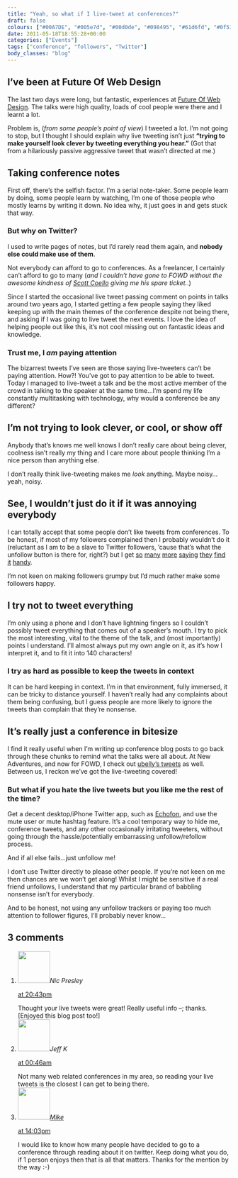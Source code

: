 ```yaml
---
title: "Yeah, so what if I live-tweet at conferences?"
draft: false
colours: ["#00A7DE", "#005e7d", "#00d0de", "#098495", "#61d6fd", "#0f5166", "#00dedc"]
date: 2011-05-18T18:55:28+00:00
categories: ["Events"]
tags: ["conference", "followers", "Twitter"]
body_classes: "blog"
---
```


## I’ve been at Future Of Web Design

The last two days were long, but fantastic, experiences at [Future Of Web Design](http://futureofwebdesign.com). The talks were high quality, loads of cool people were there and I learnt a lot.

Problem is, (*from some people’s point of view*) I tweeted a lot. I’m not going to stop, but I thought I should explain why live tweeting isn’t just **“trying to make yourself look clever by tweeting everything you hear.”** (Got that from a hilariously passive aggressive tweet that wasn’t directed at me.)

## Taking conference notes

First off, there’s the selfish factor. I’m a serial note-taker. Some people learn by doing, some people learn by watching, I’m one of those people who mostly learns by writing it down. No idea why, it just goes in and gets stuck that way.

### But why on Twitter?

I used to write pages of notes, but I’d rarely read them again, and **nobody else could make use of them**.

Not everybody can afford to go to conferences. As a freelancer, I certainly can’t afford to go to many (*and I couldn’t have gone to FOWD without the awesome kindness of [Scott Coello](http://cribble.net) giving me his spare ticket.*.)

Since I started the occasional live tweet passing comment on points in talks around two years ago, I started getting a few people saying they liked keeping up with the main themes of the conference despite not being there, and asking if I was going to live tweet the next events. I love the idea of helping people out like this, it’s not cool missing out on fantastic ideas and knowledge.

### Trust me, I *am* paying attention

The bizarrest tweets I’ve seen are those saying live-tweeters can’t be paying attention. How?! You’ve got to pay attention to be able to tweet. Today I managed to live-tweet a talk and be the most active member of the crowd in talking to the speaker at the same time&#8230;I’m spend my life constantly multitasking with technology, why would a conference be any different?

## I’m not trying to look clever, or cool, or show off

Anybody that’s knows me well knows I don’t really care about being clever, coolness isn’t really my thing and I care more about people thinking I’m a nice person than anything else.

I don’t really think live-tweeting makes me *look* anything. Maybe noisy&#8230;yeah, noisy.

## See, I wouldn’t just do it if it was annoying everybody

I can totally accept that some people don’t like tweets from conferences. To be honest, if most of my followers complained then I probably wouldn’t do it (reluctant as I am to be a slave to Twitter followers, ’cause that’s what the unfollow button is there for, right?) but I get [so](http://twitter.com/#!/chezy/status/70467979703365633) [many](http://twitter.com/#!/AdamWintle/status/70466722662068224) [more](http://twitter.com/#!/GeorgeGliddon/status/70479121116966914) [saying](http://twitter.com/#!/hbuchel/status/70824141082730497) [they](http://twitter.com/#!/suzicatherine/status/70813684078878721) [find](http://twitter.com/#!/technokitten/status/70799014534184960) [it](http://twitter.com/#!/chergaoui/status/70785165907070976) [handy](http://twitter.com/#!/kieranajp/status/70495588948512768).

I’m not keen on making followers grumpy but I’d much rather make some followers happy.

## I try not to tweet everything

I’m only using a phone and I don’t have lightning fingers so I couldn’t possibly tweet everything that comes out of a speaker’s mouth. I try to pick the most interesting, vital to the theme of the talk, and (most importantly) points I understand. I’ll almost always put my own angle on it, as it’s how I interpret it, and to fit it into 140 characters!

### I try as hard as possible to keep the tweets in context

It can be hard keeping in context. I’m in that environment, fully immersed, it can be tricky to distance yourself. I haven’t really had any complaints about them being confusing, but I guess people are more likely to ignore the tweets than complain that they’re nonsense.

## It’s really just a conference in bitesize

I find it really useful when I’m writing up conference blog posts to go back through these chunks to remind what the talks were all about. At New Adventures, and now for FOWD, I check out [ubelly’s tweets](http://twitter.com/ubelly) as well. Between us, I reckon we’ve got the live-tweeting covered!

### But what if you hate the live tweets but you like me the rest of the time?

Get a decent desktop/iPhone Twitter app, such as [Echofon](http://www.echofon.com/), and use the mute user or mute hashtag feature. It’s a cool temporary way to hide me, conference tweets, and any other occasionally irritating tweeters, without going through the hassle/potentially embarrassing unfollow/refollow process.

And if all else fails&#8230;just unfollow me!

I don’t use Twitter directly to please other people. If you’re not keen on me then chances are we won’t get along! Whilst I might be sensitive if a real friend unfollows, I understand that my particular brand of babbling nonsense isn’t for everybody.

And to be honest, not using any unfollow trackers or paying too much attention to follower figures, I’ll probably never know&#8230;

## 3 comments

<ol class="commentlist">
	<li class="comment even thread-even depth-1" id="li-comment-197">
			<div class="comment-author vcard">
			<img alt='' src='https://2.gravatar.com/avatar/20baff407ac9c795a1a0a61eaa6d9a6d?s=72&amp;d=mm&amp;r=g' srcset='https://2.gravatar.com/avatar/20baff407ac9c795a1a0a61eaa6d9a6d?s=144&amp;d=mm&amp;r=g 2x' class='avatar avatar-72 photo' height='72' width='72' /><cite class="fn">Nic Presley</cite>
				<aside class="comment-meta commentmetadata"><p><a href="#comment-197"><time datetime="2011-05-18T20:43:02+00:00" pubdate class="published">
		 at <span class="hours">20:43pm</span></time></a></p>
	</aside>
	</div>
	<div class="comment-entry">
		Thought your live tweets were great!  Really useful info –; thanks.  [Enjoyed this blog post too!] 
	</div>
</li>
	<li class="comment odd alt thread-odd thread-alt depth-1" id="li-comment-198">
			<div class="comment-author vcard">
			<img alt='' src='https://0.gravatar.com/avatar/68b99c3d440ad63009478c58b4ec25f3?s=72&amp;d=mm&amp;r=g' srcset='https://0.gravatar.com/avatar/68b99c3d440ad63009478c58b4ec25f3?s=144&amp;d=mm&amp;r=g 2x' class='avatar avatar-72 photo' height='72' width='72' /><cite class="fn">Jeff K</cite>
				<aside class="comment-meta commentmetadata"><p><a href="#comment-198"><time datetime="2011-05-23T00:46:12+00:00" pubdate class="published">
		 at <span class="hours">00:46am</span></time></a></p>
	</aside>
	</div>
	<div class="comment-entry">
		Not many web related conferences in my area, so reading your live tweets is the closest I can get to being there.
	</div>
</li>
	<li class="comment even thread-even depth-1" id="li-comment-199">
			<div class="comment-author vcard">
			<img alt='' src='https://2.gravatar.com/avatar/e00d8a7766a22de7d89d22f75f22f7d7?s=72&amp;d=mm&amp;r=g' srcset='https://2.gravatar.com/avatar/e00d8a7766a22de7d89d22f75f22f7d7?s=144&amp;d=mm&amp;r=g 2x' class='avatar avatar-72 photo' height='72' width='72' /><cite class="fn"><a href='http://www.chezy.co.uk' rel='external nofollow' class='url'>Mike</a></cite>
				<aside class="comment-meta commentmetadata"><p><a href="#comment-199"><time datetime="2011-06-03T14:03:29+00:00" pubdate class="published">
		 at <span class="hours">14:03pm</span></time></a></p>
	</aside>
	</div>
	<div class="comment-entry">
		I would like to know how many people have decided to go to a conference through reading about it on twitter. Keep doing what you do, if 1 person enjoys then that is all that matters. Thanks for the mention by the way :-)
	</div>
</li>
</ol>

	
